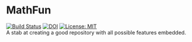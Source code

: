# MathFun
[![Build Status](https://app.travis-ci.com/Krishika510/MathFun.svg?branch=main)](https://app.travis-ci.com/github/Krishika510/MathFun) 
[![DOI](https://zenodo.org/badge/400883811.svg)](https://zenodo.org/badge/latestdoi/400883811) 
[![License: MIT](https://img.shields.io/badge/License-MIT-yellow.svg)](https://opensource.org/licenses/MIT) <br />
A stab at creating a good repository with all possible features embedded.
